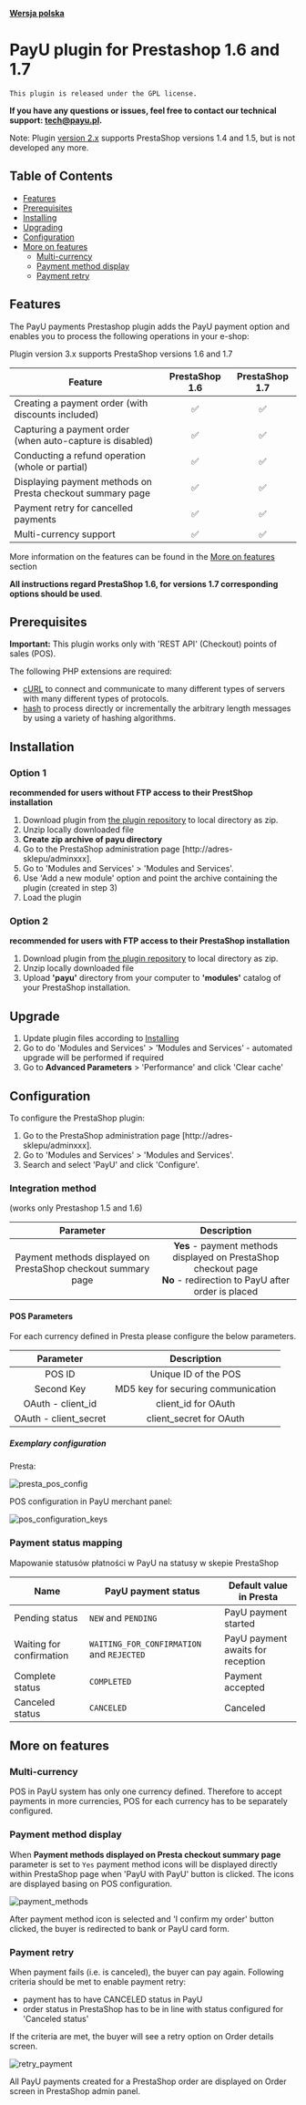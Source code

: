 [**Wersja polska**][ext0]

# PayU plugin for Prestashop 1.6 and 1.7
``This plugin is released under the GPL license.``

**If you have any questions or issues, feel free to contact our technical support: tech@payu.pl.**

Note: Plugin [version 2.x](https://github.com/PayU/plugin_prestashop/tree/2.x) supports PrestaShop versions 1.4 and 1.5, but is not developed any more.

## Table of Contents

* [Features](#features)
* [Prerequisites](#prerequisites) 
* [Installing](#installation)
* [Upgrading](#upgrade)
* [Configuration](#configuration)
* [More on features](#more-on-features)
    * [Multi-currency](#multi-currency)
    * [Payment method display](#payment-method-display)
    * [Payment retry](#payment-retry)

## Features
The PayU payments Prestashop plugin adds the PayU payment option and enables you to process the following operations in your e-shop:

Plugin version 3.x supports PrestaShop versions 1.6 and 1.7

| Feature | PrestaShop 1.6 | PrestaShop 1.7 |
|---------|:-----------:|:-----------:|
| Creating a payment order (with discounts included) | :white_check_mark: | :white_check_mark: |
| Capturing a payment order (when auto-capture is disabled) | :white_check_mark: | :white_check_mark: |
| Conducting a refund operation (whole or partial) | :white_check_mark: | :white_check_mark: |
| Displaying payment methods on Presta checkout summary page | :white_check_mark: | :white_check_mark: |
| Payment retry for cancelled payments | :white_check_mark: | :white_check_mark: |
| Multi-currency support | :white_check_mark: | :white_check_mark: |

More information on the features can be found in the [More on features](#more-on-features) section

**All instructions regard PrestaShop 1.6, for versions 1.7 corresponding options should be used**.

## Prerequisites

**Important:** This plugin works only with 'REST API' (Checkout) points of sales (POS).

The following PHP extensions are required:

* [cURL][ext1] to connect and communicate to many different types of servers with many different types of protocols.
* [hash][ext2] to process directly or incrementally the arbitrary length messages by using a variety of hashing algorithms.

## Installation

### Option 1 
**recommended for users without FTP access to their PrestShop installation**

1. Download plugin from [the plugin repository](https://github.com/PayU/plugin_prestashop) to local directory as zip.
1. Unzip locally downloaded file
1. **Create zip archive of payu directory**
1. Go to the PrestaShop administration page [http://adres-sklepu/adminxxx].
1. Go to 'Modules and Services' > 'Modules and Services'.
1. Use 'Add a new module' option and point the archive containing the plugin (created in step 3)
1. Load the plugin

### Option 2
**recommended for users with FTP access to their PrestaShop installation**

1. Download plugin from [the plugin repository](https://github.com/PayU/plugin_prestashop) to local directory as zip.
1. Unzip locally downloaded file
1. Upload **'payu'** directory from your computer to **'modules'** catalog of your PrestaShop installation.

## Upgrade

1. Update plugin files according to [Installing](#installation)
1. Go to do 'Modules and Services' > 'Modules and Services' - automated upgrade will be performed if required  
1. Go to **Advanced Parameters** > 'Performance' and click 'Clear cache' 

## Configuration

To configure the PrestaShop plugin:

1. Go to the PrestaShop administration page [http://adres-sklepu/adminxxx].
1. Go to 'Modules and Services' > 'Modules and Services'.
1. Search and select 'PayU' and click 'Configure'.

### Integration method
(works only Prestashop 1.5 and 1.6)

| Parameter | Description | 
|:---------:|:-----------:|
|Payment methods displayed on PrestaShop checkout summary page | **Yes** - payment methods displayed on PrestaShop checkout page <br>**No** - redirection to PayU after order is placed |


#### POS Parameters

For each currency defined in Presta please configure the below parameters.

| Parameter | Description | 
|:---------:|:-----------:|
|POS ID|Unique ID of the POS|
|Second Key|MD5 key for securing communication|
|OAuth - client_id|client_id for OAuth|
|OAuth - client_secret|client_secret for OAuth|

##### Exemplary configuration

Presta:

![presta_pos_config][img1]

POS configuration in PayU merchant panel:

![pos_configuration_keys][img2]

### Payment status mapping
Mapowanie statusów płatności w PayU na statusy w skepie PrestaShop

| Name | PayU payment status | Default value in Presta | 
|---------|-----------|-----------|
| Pending status | `NEW` and `PENDING` | PayU payment started |
| Waiting for confirmation | `WAITING_FOR_CONFIRMATION` and `REJECTED` | PayU payment awaits for reception |
| Complete status | `COMPLETED` | Payment accepted |
| Canceled status | `CANCELED` | Canceled |

## More on features

### Multi-currency
POS in PayU system has only one currency defined. Therefore to accept payments in more currencies, POS for each currency has to be separately configured.

### Payment method display
When **Payment methods displayed on Presta checkout summary page** parameter is set to `Yes` payment method icons will be displayed directly within PrestaShop page when 'PayU with PayU' button is clicked.
The icons are displayed basing on POS configuration.  

![payment_methods][img3]

After payment method icon is selected and 'I confirm my order' button clicked, the buyer is redirected to bank or PayU card form.  

### Payment retry
When payment fails (i.e. is canceled), the buyer can pay again.
Following criteria should be met to enable payment retry:
* payment has to have CANCELED status in PayU
* order status in PrestaShop has to be in line with status configured for 'Canceled status'

If the criteria are met, the buyer will see a retry option on Order details screen.  

![retry_payment][img4]

All PayU payments created for a PrestaShop order are displayed on Order screen in PrestaShop admin panel. 

<!--LINKS-->

<!--external links:-->
[ext0]: README.EN.md
[ext1]: http://php.net/manual/en/book.curl.php
[ext2]: http://php.net/manual/en/book.hash.php
[ext3]: https://github.com/PayU/plugin_prestashop

<!--images:-->
[img1]: https://raw.github.com/PayU/plugin_prestashop/master/readme_images/presta_pos_config.png
[img2]: https://raw.github.com/PayU/plugin_prestashop/master/readme_images/pos_configuration_keys.png
[img3]: https://raw.github.com/PayU/plugin_prestashop/retryPayment/readme_images/bramki_platnosci.png
[img4]: https://raw.github.com/PayU/plugin_prestashop/retryPayment/readme_images/ponow_platnosc.png